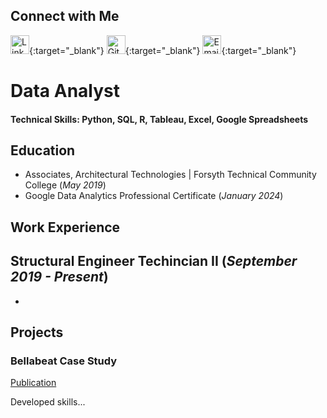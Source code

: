## Connect with Me

[<img src="https://img.icons8.com/color/48/000000/linkedin.png" alt="LinkedIn" width="30" height="30"/>](https://www.linkedin.com/in/nicholas-voris/){:target="_blank"}
[<img src="https://img.icons8.com/ios/50/000000/github.png" alt="GitHub" width="30" height="30"/>](https://github.com/NicholasVoris/){:target="_blank"}
[<img src="https://img.icons8.com/color/48/000000/gmail.png" alt="Email" width="30" height="30"/>](mailto:nicholasgvoris@gmail.com){:target="_blank"}

# Data Analyst

#### Technical Skills: Python, SQL, R, Tableau, Excel, Google Spreadsheets

## Education
- Associates, Architectural Technologies | Forsyth Technical Community College (_May 2019_)								       		
- Google Data Analytics Professional Certificate (_January 2024_)	 			        		

## Work Experience
**Structural Engineer Techincian II (_September 2019 - Present_)**
- 
- 

## Projects
### Bellabeat Case Study
[Publication](https://www.kaggle.com/code/nickvoris/bellabeat-case-study/notebook)

Developed skills...
